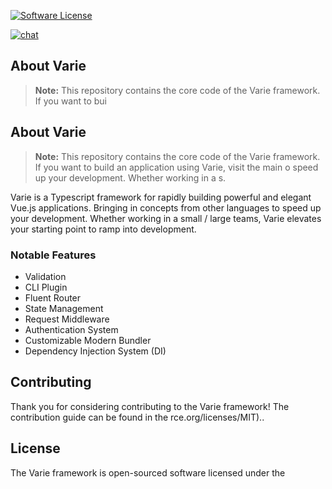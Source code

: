 [![Software License](https://img.shields.io/badge/license-MIT-brightgreen.svg?style=flat-square)](https://github.com/variejs/framework/blob/master/LICENSE)[![chat](https://img.shields.io/badge/chat-discord-7289DA.svg?style=flat-square)](https://discordapp.com/invite/yjBtbvm)## About Varie

> **Note:** This repository contains the core code of the Varie framework. If you want to bui## About Varie> **Note:** This repository contains the core code of the Varie framework. If you want to build an application using Varie, visit the main o speed up your development. Whether working in
a s.Varie is a Typescript framework for rapidly building powerful and elegant Vue.js applications. Bringingin concepts from other languages to speed up your development. Whether working ina small / large teams, Varie elevates your starting point to ramp intodevelopment.### Notable Features- Validation- CLI Plugin- Fluent Router- State Management- Request Middleware- Authentication System- Customizable Modern Bundler- Dependency Injection System (DI)## ContributingThank you for considering contributing to the Varie framework! The contribution guide can be found in the rce.org/licenses/MIT)..## LicenseThe Varie framework is open-sourced software licensed under the